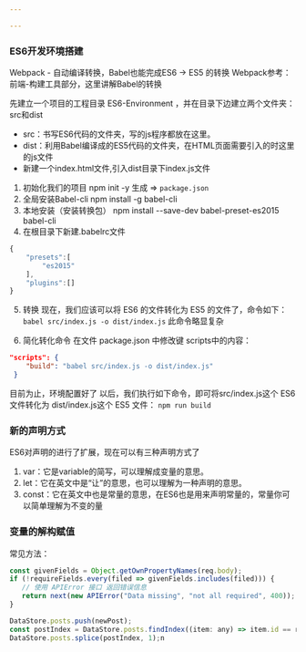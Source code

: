 ```yaml
---

---
```



### ES6开发环境搭建
Webpack - 自动编译转换，Babel也能完成ES6 -> ES5 的转换
Webpack参考：前端-构建工具部分，这里讲解Babel的转换

先建立一个项目的工程目录 ES6-Environment ，并在目录下边建立两个文件夹：src和dist

- src：书写ES6代码的文件夹，写的js程序都放在这里。
- dist：利用Babel编译成的ES5代码的文件夹，在HTML页面需要引入的时这里的js文件
- 新建一个index.html文件,引入dist目录下index.js文件

1. 初始化我们的项目
   npm init -y
   生成 => `package.json`
2. 全局安装Babel-cli
   npm install -g babel-cli
3. 本地安装（安装转换包）
   npm install --save-dev babel-preset-es2015 babel-cli
4. 在根目录下新建.babelrc文件
```javascript
{
    "presets":[
        "es2015"
    ],
    "plugins":[]
}
```
5. 转换
现在，我们应该可以将 ES6 的文件转化为 ES5 的文件了，命令如下：
`babel src/index.js -o dist/index.js`
此命令略显复杂

6. 简化转化命令
在文件 package.json 中修改键 scripts中的内容：
```json
"scripts": {
    "build": "babel src/index.js -o dist/index.js"
 }
```

目前为止，环境配置好了
以后，我们执行如下命令，即可将src/index.js这个 ES6 文件转化为 dist/index.js这个 ES5 文件：
`npm run build`

### 新的声明方式
ES6对声明的进行了扩展，现在可以有三种声明方式了
1. var：它是variable的简写，可以理解成变量的意思。
2. let：它在英文中是“让”的意思，也可以理解为一种声明的意思。
3. const：它在英文中也是常量的意思，在ES6也是用来声明常量的，常量你可以简单理解为不变的量

### 变量的解构赋值

常见方法：
```js
const givenFields = Object.getOwnPropertyNames(req.body);
if (!requireFields.every(filed => givenFields.includes(filed))) {
   // 使用 APIError 接口 返回错误信息
   return next(new APIError("Data missing", "not all required", 400));
}
```

```js
DataStore.posts.push(newPost);
const postIndex = DataStore.posts.findIndex((item: any) => item.id == req.params.id);
DataStore.posts.splice(postIndex, 1);n
```